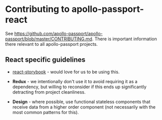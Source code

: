 # Contributing to apollo-passport-react

See https://github.com/apollo-passport/apollo-passport/blob/master/CONTRIBUTING.md.  There is important information there relevant to all apollo-passport projects.

## React specific guidelines

* [react-storybook](https://github.com/kadirahq/react-storybook) - would love for us to be using this.

* **Redux** - we intentionally don't use it to avoid requiring it as a dependency, but willing to reconsider if this ends up significantly detracting from project cleanliness.

* **Design** - where possible, use functional stateless components that receive data from a higher order component (not necessarily with the most common patterns for this).

